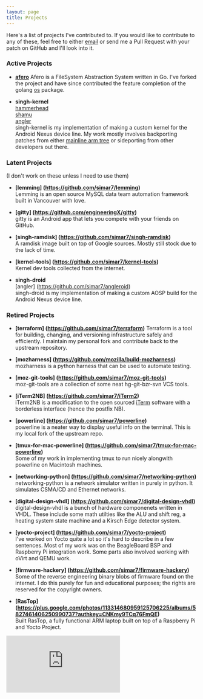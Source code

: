 ```yaml
---
layout: page
title: Projects
---
```


Here's a list of projects I've contributed to. If you would like to contribute to any of these, feel free to either [email](mailto:simar@linux.com) or send me a Pull Request with your patch on GitHub and I'll look into it.

### Active Projects

* **[afero](https://github.com/simar7/afero)**
Afero is a FileSystem Abstraction System written in Go. I've forked the project and have since contributed the feature completion of the golang [os](https://golang.org/pkg/os) package.

* **singh-kernel**    
[hammerhead](https://github.com/simar7/singh-kernel-hammerhead)    
[shamu](https://github.com/simar7/singh-kernel-shamu)        
[angler](https://github.com/simar7/singh-kernel-angler)    
singh-kernel is my implementation of making a custom kernel for the Android Nexus device line. My work mostly involves backporting patches from either [mainline arm tree](http://ftp.arm.linux.org.uk/cgit/linux-arm.git) or sideporting from other developers out there.

### Latent Projects
(I don't work on these unless I need to use them)

* **[lemming] (https://github.com/simar7/lemming)**    
Lemming is an open source MySQL data team automation framework built in Vancouver with love.

* **[gitty] (https://github.com/engineeringX/gitty)**    
gitty is an Android app that lets you compete with your friends on GitHub.

* **[singh-ramdisk] (https://github.com/simar7/singh-ramdisk)**    
A ramdisk image built on top of Google sources. Mostly still stock due to the lack of time.

* **[kernel-tools] (https://github.com/simar7/kernel-tools)**    
Kernel dev tools collected from the internet.

* **singh-droid**      
[angler] (https://github.com/simar7/angleroid)        
singh-droid is my implementation of making a custom AOSP build for the Android Nexus device line.

### Retired Projects

* **[terraform] (https://github.com/simar7/terraform)**
Terraform is a tool for building, changing, and versioning infrastructure safely and efficiently. I maintain my personal fork and contribute back to the upstream repository.

* **[mozharness] (https://github.com/mozilla/build-mozharness)**    
mozharness is a python harness that can be used to automate testing.

* **[moz-git-tools] (https://github.com/simar7/moz-git-tools)**    
moz-git-tools are a collection of some neat hg-git-bzr-svn VCS tools.

* **[iTerm2NB] (https://github.com/simar7/iTerm2)**    
iTerm2NB is a modification to the open sourced [iTerm](http://iterm2.com/) software with a borderless interface (hence the postfix NB).

* **[powerline] (https://github.com/simar7/powerline)**     
powerline is a neater way to display useful info on the terminal. This is my local fork of the upstream repo.

* **[tmux-for-mac-powerline] (https://github.com/simar7/tmux-for-mac-powerline)**     
Some of my work in implementing tmux to run nicely alongwith powerline on Macintosh machines.

* **[networking-python] (https://github.com/simar7/networking-python)**    
networking-python is a network simulator written in purely in python. It simulates CSMA/CD and Ethernet networks.

* **[digital-design-vhdl] (https://github.com/simar7/digital-design-vhdl)**     
digital-design-vhdl is a bunch of hardware componenets written in VHDL. These include some math utilties like the ALU and shift reg, a heating system state machine and a Kirsch Edge detector system.

* **[yocto-project] (https://github.com/simar7/yocto-project)**    
I've worked on Yocto quite a lot so it's hard to describe in a few sentences. Most of my work was on the BeagleBoard BSP and Raspberry Pi integration work. Some parts also involved working with oVirt and QEMU work.

* **[firmware-hackery] (https://github.com/simar7/firmware-hackery)**    
Some of the reverse engineering binary blobs of firmware found on the internet. I do this purely for fun and educational purposes; the rights are reserved for the copyright owners.

* **[RasTop] (https://plus.google.com/photos/113314680959125706225/albums/5827461406250990737?authkey=CNKmy9TCq76FmQE)**    
Built RasTop, a fully functional ARM laptop built on top of a Raspberry Pi and Yocto Project.


[![Analytics](https://ga-beacon.appspot.com/UA-58200910-1/simar7.github.io/projects.md?pixel)](https://github.com/igrigorik/ga-beacon)
